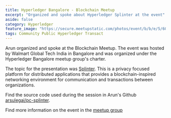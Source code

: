 ```yaml
---
title: Hyperledger Bangalore - Blockchain Meetup
excerpt: "Organized and spoke about Hyperledger Splinter at the event"
aside: false
category: Hyperledger
feature_image: "https://secure.meetupstatic.com/photos/event/b/b/e/5/600_461088101.jpeg"
tags: Community Public Hyperledger Transact
---
```


Arun organized and spoke at the Blockchain Meetup. The
event was hosted by Walmart Global Tech India in Bangalore
and was organized under the Hyperledger Bangalore meetup
group's charter.

The topic for the presentation was [Splinter](https://github.com/Cargill/splinter).
This is a privacy focused platform for distributed applications that provides
a blockchain-inspired networking environment for communication and
transactions between organizations.

Find the source code used during the session in Arun's Github
[arsulegai/pc-splinter](https://github.com/arsulegai/pc-splinter).

Find more information on the event in the
[meetup group](https://www.meetup.com/Hyperledger-Bangalore/events/266846397/)
